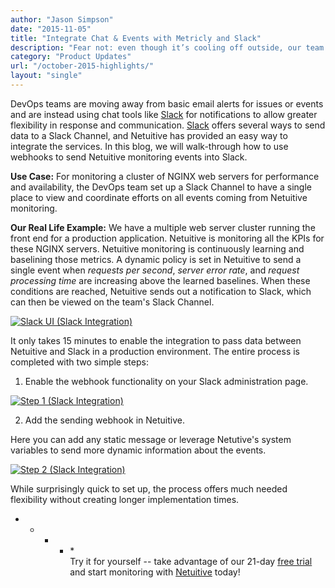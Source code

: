 ```yaml
---
author: "Jason Simpson"
date: "2015-11-05"
title: "Integrate Chat & Events with Metricly and Slack"
description: "Fear not: even though it’s cooling off outside, our team is heating up! Shared dashboards are just the beginning of October's new releases."
category: "Product Updates"
url: "/october-2015-highlights/"
layout: "single"
---
```



DevOps teams are moving away from basic email alerts for issues or events and are instead using chat tools like [Slack](https://slack.com/) for notifications to allow greater flexibility in response and communication. [Slack](https://slack.com/) offers several ways to send data to a Slack Channel, and Netuitive has provided an easy way to integrate the services. In this blog, we will walk-through how to use webhooks to send Netuitive monitoring events into Slack.

**Use Case:** For monitoring a cluster of NGINX web servers for performance and availability, the DevOps team set up a Slack Channel to have a single place to view and coordinate efforts on all events coming from Netuitive monitoring.

**Our Real Life Example:** We have a multiple web server cluster running the front end for a production application. Netuitive is monitoring all the KPIs for these NGINX servers. Netuitive monitoring is continuously learning and baselining those metrics. A dynamic policy is set in Netuitive to send a single event when *requests per second*, *server error rate*, and *request processing time* are increasing above the learned baselines. When these conditions are reached, Netuitive sends out a notification to Slack, which can then be viewed on the team's Slack Channel.

[![Slack UI (Slack Integration)](https://s3-us-west-2.amazonaws.com/com-netuitive-app-usw2-public/wp-content/uploads/2016/03/SlackUI-1024x407.jpg)](https://s3-us-west-2.amazonaws.com/com-netuitive-app-usw2-public/wp-content/uploads/2016/03/SlackUI.jpg)

It only takes 15 minutes to enable the integration to pass data between Netuitive and Slack in a production environment. The entire process is completed with two simple steps:

1) Enable the webhook functionality on your Slack administration page.

[![Step 1 (Slack Integration)](https://s3-us-west-2.amazonaws.com/com-netuitive-app-usw2-public/wp-content/uploads/2016/03/Step1.jpg)](https://s3-us-west-2.amazonaws.com/com-netuitive-app-usw2-public/wp-content/uploads/2016/03/Step1.jpg)

2) Add the sending webhook in Netuitive.

Here you can add any static message or leverage Netutive's system variables to send more dynamic information about the events.

[![Step 2 (Slack Integration)](https://s3-us-west-2.amazonaws.com/com-netuitive-app-usw2-public/wp-content/uploads/2016/03/Step2.jpg)](https://s3-us-west-2.amazonaws.com/com-netuitive-app-usw2-public/wp-content/uploads/2016/03/Step2.jpg)

While surprisingly quick to set up, the process offers much needed flexibility without creating longer implementation times.

* * * * *\
Try it for yourself -- take advantage of our 21-day [free trial](/signup) and start monitoring with [Netuitive](/) today!
